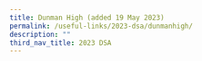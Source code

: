 ```yaml
---
title: Dunman High (added 19 May 2023)
permalink: /useful-links/2023-dsa/dunmanhigh/
description: ""
third_nav_title: 2023 DSA
---
```

